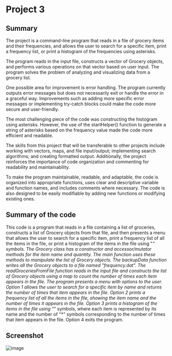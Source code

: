 # Project 3

## Summary
The project is a command-line program that reads in a file of grocery items and their frequencies, and allows the user to search for a specific item, print a frequency list, or print a histogram of the frequencies using asterisks.

The program reads in the input file, constructs a vector of Grocery objects, and performs various operations on that vector based on user input. The program solves the problem of analyzing and visualizing data from a grocery list.

One possible area for improvement is error handling. The program currently outputs error messages but does not necessarily exit or handle the error in a graceful way. Improvements such as adding more specific error messages or implementing try-catch blocks could make the code more secure and user-friendly.

The most challenging piece of the code was constructing the histogram using asterisks. However, the use of the startHelper() function to generate a string of asterisks based on the frequency value made the code more efficient and readable.

The skills from this project that will be transferable to other projects include working with vectors, maps, and file input/output; implementing search algorithms; and creating formatted output. Additionally, the project reinforces the importance of code organization and commenting for readability and maintainability.

To make the program maintainable, readable, and adaptable, the code is organized into appropriate functions, uses clear and descriptive variable and function names, and includes comments where necessary. The code is also designed to be easily modifiable by adding new functions or modifying existing ones.

## Summary of the code
This code is a program that reads in a file containing a list of groceries, constructs a list of Grocery objects from that file, and then presents a menu that allows the user to search for a specific item, print a frequency list of all the items in the file, or print a histogram of the items in the file using "*" symbols.
The Grocery class has a constructor and accessor/mutator methods for the item name and quantity. The main function uses these methods to manipulate the list of Grocery objects. The backupData function writes all the Grocery objects to a file named "frequency.dat". The readGroceriesFromFile function reads in the input file and constructs the list of Grocery objects using a map to count the number of times each item appears in the file.
The program presents a menu with options to the user. Option 1 allows the user to search for a specific item by name and returns the number of times that item appears in the file. Option 2 prints a frequency list of all the items in the file, showing the item name and the number of times it appears in the file. Option 3 prints a histogram of the items in the file using "*" symbols, where each item is represented by its name and the number of "*" symbols corresponding to the number of times that item appears in the file. Option 4 exits the program.


## Screenshot
![image](https://user-images.githubusercontent.com/77599942/221477255-3cd996ab-085f-4384-9ef0-1f29f24b5d88.png)

